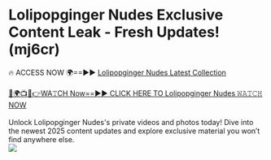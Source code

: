 # Lolipopginger Nudes Exclusive Content Leak - Fresh Updates! (mj6cr)

🔥 ACCESS NOW 🌍==►► <a href="https://tinyurl.com/yc657z5k" rel="nofollow">Lolipopginger Nudes Latest Collection</a>
<br><br>
[🔴🌍📺📱👉WA𝚃CH Now==►► CLICK HERE TO Lolipopginger Nudes 𝚆𝙰𝚃𝙲𝙷 NOW](https://tinyurl.com/yc657z5k)
<br><br>
Unlock Lolipopginger Nudes's private videos and photos today! Dive into the newest 2025 content updates and explore exclusive material you won’t find anywhere else.
<br>
<a href="https://tinyurl.com/yc657z5k" rel="nofollow" data-target="animated-image.originalLink"><img src="https://camo.githubusercontent.com/8a4f000d20f83aca3bf7ec5f350d767afa0574a8a352519fd8cfa583a6f93a33/68747470733a2f2f692e696d6775722e636f6d2f644a486b345a712e676966" data-canonical-src="https://i.imgur.com/dJHk4Zq.gif" style="max-width: 100%; display: inline-block;" data-target="animated-image.originalImage"></a>
<br>
